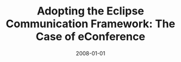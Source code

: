 ---
title: "Adopting the Eclipse Communication Framework: The Case of eConference"
collection: publications
category: conferences
permalink: /publication/2008-01-01-Adopting-the-Eclipse-Communication-Framework-The-Case-of-eConference
date: 2008-01-01
venue: 'In Proc. of the 3rd Italian Workshop on Eclipse Technologies, Eclipse-IT 2008, Bari, Italy, November 17-18, 2008'
paperurl: 'https://ceur-ws.org/Vol-436/paper7.pdf'
citation: ' Fabio Calefato,  Mario Scalas, &quot;Adopting the Eclipse Communication Framework: The Case of eConference.&quot; <i>In Proc. of the 3rd Italian Workshop on Eclipse Technologies, Eclipse-IT 2008, Bari, Italy, November 17-18, 2008</i>, 2008.'
doi: https://ceur-ws.org/Vol-436/paper7.pdf
---